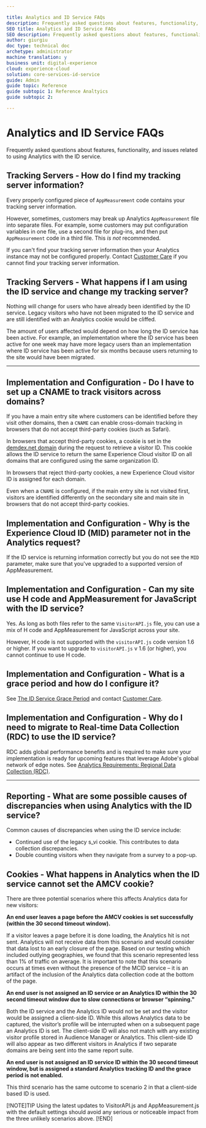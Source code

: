 ```yaml
---

title: Analytics and ID Service FAQs
description: Frequently asked questions about features, functionality, and issues related to using Analytics with the Adobe Experience Cloud ID service
SEO title: Analytics and ID Service FAQs
SEO description: Frequently asked questions about features, functionality, and issues related to using Analytics with the Adobe Experience Cloud ID service
author: giurgiu
doc type: technical doc
archetype: administrator
machine translation: y
business unit: digital-experience
cloud: experience-cloud
solution: core-services-id-service
guide: Admin
guide topic: Reference
guide subtopic 1: Reference Analtyics
guide subtopic 2: 

---
```


# Analytics and ID Service FAQs

Frequently asked questions about features, functionality, and issues related to using Analytics with the ID service.

## Tracking Servers - How do I find my tracking server information?

Every properly configured piece of `AppMeasurement` code contains your tracking server information.

However, sometimes, customers may break up Analytics `AppMeasurement` file into separate files. For example, some customers may put configuration variables in one file, use a second file for plug-ins, and then put `AppMeasurement` code in a third file. This *is not* recommended.

If you can't find your tracking server information then your Analytics instance may not be configured properly. Contact [Customer Care](https://helpx.adobe.com/marketing-cloud/contact-support.html) if you cannot find your tracking server information.

## Tracking Servers - What happens if I am using the ID service and change my tracking server?

Nothing will change for users who have already been identified by the ID service. Legacy visitors who have not been migrated to the ID service and are still identified with an Analytics cookie would be cliffed. 

The amount of users affected would depend on how long the ID service has been active. For example, an implementation where the ID service has been active for one week may have more legacy users than an implementation where ID service has been active for six months because users returning to the site would have been migrated.

---

## Implementation and Configuration - Do I have to set up a CNAME to track visitors across domains? 

If you have a main entry site where customers can be identified before they visit other domains, then a `CNAME` can enable cross-domain tracking in browsers that do not accept third-party cookies \(such as Safari\).

In browsers that accept third-party cookies, a cookie is set in the [demdex.net domain](https://marketing.adobe.com/resources/help/en_US/aam/demdex-calls.html) during the request to retrieve a visitor ID. This cookie allows the ID service to return the same Experience Cloud visitor ID on all domains that are configured using the same organization ID. 

In browsers that reject third-party cookies, a new Experience Cloud visitor ID is assigned for each domain.

Even when a `CNAME` is configured, if the main entry site is not visited first, visitors are identified differently on the secondary site and main site in browsers that do not accept third-party cookies.

## Implementation and Configuration - Why is the Experience Cloud ID \(MID\) parameter not in the Analytics request? 

If the ID service is returning information correctly but you do not see the `MID` parameter, make sure that you've upgraded to a supported version of AppMeasurement.

## Implementation and Configuration - Can my site use H code and AppMeasurement for JavaScript with the ID service? 

Yes. As long as both files refer to the same `VisitorAPI.js` file, you can use a mix of H code and AppMeasurement for JavaScript across your site.

However, H code is not supported with the `visitorAPI.js` code version 1.6 or higher. If you want to upgrade to `visitorAPI.js` v 1.6 \(or higher\), you cannot continue to use H code.

## Implementation and Configuration - What is a grace period and how do I configure it?

See [The ID Service Grace Period](mcvid_grace_period.html#) and contact [Customer Care](https://helpx.adobe.com/marketing-cloud/contact-support.html).

## Implementation and Configuration - Why do I need to migrate to Real-time Data Collection \(RDC\) to use the ID service? 

RDC adds global performance benefits and is required to make sure your implementation is ready for upcoming features that leverage Adobe's global network of edge notes. See [Analytics Requirements: Regional Data Collection \(RDC\)](mcvid-requirements.html#section_7D04BB013BC84A25BAE3B148BC0CA25F).

---

## Reporting - What are some possible causes of discrepancies when using Analytics with the ID service? 

Common causes of discrepancies when using the ID service include:

+ Continued use of the legacy s\_vi cookie. This contributes to data collection discrepancies.
+ Double counting visitors when they navigate from a survey to a pop-up.

## Cookies - What happens in Analytics when the ID service cannot set the AMCV cookie?

There are three potential scenarios where this affects Analytics data for new visitors:

**An end user leaves a page before the AMCV cookies is set successfully \(within the 30 second timeout window\).**

If a visitor leaves a page before it is done loading, the Analytics hit is not sent. Analytics will not receive data from this scenario and would consider that data lost to an early closure of the page. Based on our testing which included outlying geographies, we found that this scenario represented less than 1% of traffic on average. It is important to note that this scenario occurs at times even without the presence of the MCID service – it is an artifact of the inclusion of the Analytics data collection code at the bottom of the page.

**An end user is not assigned an ID service or an Analytics ID within the 30 second timeout window due to slow connections or browser “spinning."**

Both the ID service and the Analytics ID would not be set and the visitor would be assigned a client-side ID. While this allows Analytics data to be captured, the visitor’s profile will be interrupted when on a subsequent page an Analytics ID is set. The client-side ID will also not match with any existing visitor profile stored in Audience Manager or Analytics. This client-side ID will also appear as two different visitors in Analytics if two separate domains are being sent into the same report suite.

**An end user is not assigned an ID service ID within the 30 second timeout window, but is assigned a standard Analytics tracking ID and the grace period is not enabled.**

This third scenario has the same outcome to scenario 2 in that a client-side based ID is used.

[!NOTE]TIP
Using the latest updates to VisitorAPI.js and AppMeasurement.js with the default settings should avoid any serious or noticeable impact from the three unlikely scenarios above.
[!END]
